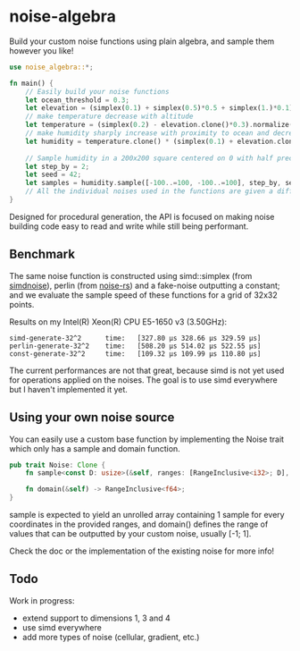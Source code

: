 # noise-algebra
Build your custom noise functions using plain algebra, and sample them however you like!

```rust
use noise_algebra::*;

fn main() {
    // Easily build your noise functions
    let ocean_threshold = 0.3;
    let elevation = (simplex(0.1) + simplex(0.5)*0.5 + simplex(1.)*0.1).normalize();
    // make temperature decrease with altitude
    let temperature = (simplex(0.2) - elevation.clone()*0.3).normalize();
    // make humidity sharply increase with proximity to ocean and decrease with temperature
    let humidity = temperature.clone() * (simplex(0.1) + elevation.clone().mask(ocean_threshold)).normalize();
    
    // Sample humidity in a 200x200 square centered on 0 with half precision (step_by = 2)
    let step_by = 2;
    let seed = 42;
    let samples = humidity.sample([-100..=100, -100..=100], step_by, seed);
    // All the individual noises used in the functions are given a different seed to avoid weird artefacts!
}
```

Designed for procedural generation, the API is focused on making noise building code easy to read and write while still being performant.

## Benchmark
The same noise function is constructed using simd::simplex (from [simdnoise](https://crates.io/crates/simdnoise)), perlin (from [noise-rs](https://crates.io/crates/noise)) and a fake-noise outputting a constant; and we evaluate the sample speed of these functions for a grid of 32x32 points.

Results on my Intel(R) Xeon(R) CPU E5-1650 v3 (3.50GHz):
```
simd-generate-32^2      time:   [327.80 µs 328.66 µs 329.59 µs]
perlin-generate-32^2    time:   [508.20 µs 514.02 µs 522.55 µs]
const-generate-32^2     time:   [109.32 µs 109.99 µs 110.80 µs]
```

The current performances are not that great, because simd is not yet used for operations applied on the noises. 
The goal is to use simd everywhere but I haven't implemented it yet.

## Using your own noise source
You can easily use a custom base function by implementing the Noise trait which only has a sample and domain function.

```rust
pub trait Noise: Clone {
    fn sample<const D: usize>(&self, ranges: [RangeInclusive<i32>; D], step_by: usize, seed: usize) -> Array1<f64>;

    fn domain(&self) -> RangeInclusive<f64>;
}
```

sample is expected to yield an unrolled array containing 1 sample for every coordinates in the provided ranges, and domain() defines the range of values that can be outputted by your custom noise, usually [-1; 1]. 

Check the doc or the implementation of the existing noise for more info!

## Todo
Work in progress:
- extend support to dimensions 1, 3 and 4
- use simd everywhere
- add more types of noise (cellular, gradient, etc.)